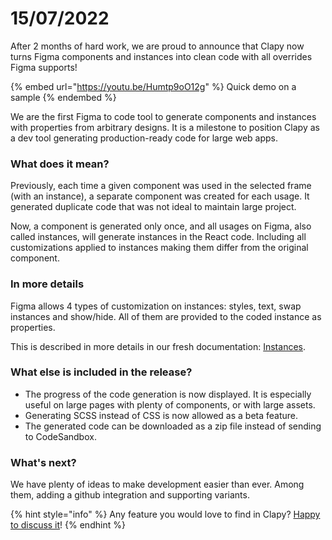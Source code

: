 # 15/07/2022

After 2 months of hard work, we are proud to announce that Clapy now turns Figma components and instances into clean code with all overrides Figma supports!

{% embed url="https://youtu.be/Humtp9oO12g" %}
Quick demo on a sample
{% endembed %}

We are the first Figma to code tool to generate components and instances with properties from arbitrary designs. It is a milestone to position Clapy as a dev tool generating production-ready code for large web apps.

### What does it mean?

Previously, each time a given component was used in the selected frame (with an instance), a separate component was created for each usage. It generated duplicate code that was not ideal to maintain large project.

Now, a component is generated only once, and all usages on Figma, also called instances, will generate instances in the React code. Including all customizations applied to instances making them differ from the original component.

### In more details

Figma allows 4 types of customization on instances: styles, text, swap instances and show/hide. All of them are provided to the coded instance as properties.

This is described in more details in our fresh documentation: [Instances](../../the-generated-code/instances.md).

### What else is included in the release?

* The progress of the code generation is now displayed. It is especially useful on large pages with plenty of components, or with large assets.
* Generating SCSS instead of CSS is now allowed as a beta feature.
* The generated code can be downloaded as a zip file instead of sending to CodeSandbox.

### What's next?

We have plenty of ideas to make development easier than ever. Among them, adding a github integration and supporting variants.

{% hint style="info" %}
Any feature you would love to find in Clapy? [Happy to discuss it](https://clapy.co/contact)!
{% endhint %}
